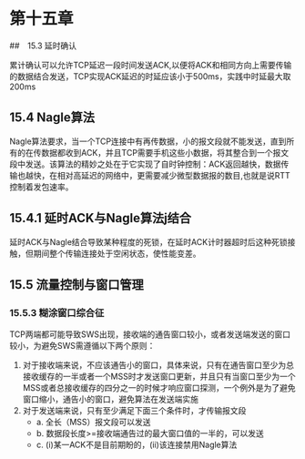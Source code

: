 # 第十五章

##　15.3 延时确认

累计确认可以允许TCP延迟一段时间发送ACK,以便将ACK和相同方向上需要传输的数据结合发送，TCP实现ACK延迟的时延应该小于500ms，实践中时延最大取200ms

## 15.4 Nagle算法

Nagle算法要求，当一个TCP连接中有再传数据，小的报文段就不能发送，直到所有的在传数据都收到ACK，并且TCP需要手机这些小数据，将其整合到一个报文段中发送。该算法的精妙之处在于它实现了自时钟控制：ACK返回越快，数据传输也越快，在相对高延迟的网络中，更需要减少微型数据报的数目,也就是说RTT控制着发包速率。

## 15.4.1 延时ACK与Nagle算法j结合

延时ACK与Nagle结合导致某种程度的死锁，在延时ACK计时器超时后这种死锁接触，但期间整个传输连接处于空闲状态，使性能变差。

## 15.5 流量控制与窗口管理

### 15.5.3 糊涂窗口综合征

TCP两端都可能导致SWS出现，接收端的通告窗口较小，或者发送端发送的窗口较小，为避免SWS需遵循以下两个原则：

1. 对于接收端来说，不应该通告小的窗口，具体来说，只有在通告窗口至少为总接收缓存的一半或者一个MSS时才发送窗口更新，并且只有当窗口至少为一个MSS或者总接收缓存的四分之一的时候才响应窗口探测，一个例外是为了避免窗口缩小，通告小的窗口，避免算法在发送端实施
2. 对于发送端来说，只有至少满足下面三个条件时，才传输报文段   
    - a. 全长（MSS）报文段可以发送
    - b. 数据段长度>=接收端通告过的最大窗口值的一半的，可以发送
    - c. (i)某一ACK不是目前期盼的，(ii)该连接禁用Nagle算法